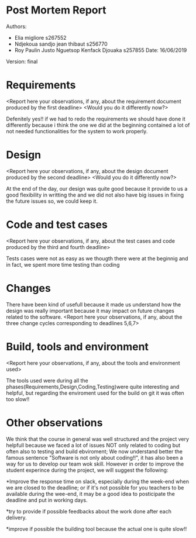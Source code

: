 # Post Mortem Report

Authors:

- Elia migliore s267552
- Ndjekoua sandjo jean thibaut s256770
- Roy Paulin Justo Nguetsop Kenfack Djouaka s257855
Date: 16/06/2019

Version: final


<This document is about your observations and lessons learnt on the project. They will not be used to grade the project> 

# Requirements


<Report here your observations, if any, about the requirement document produced by the first deadline>
<Would you do it differently now?>

Defenitely yes!! if we had to redo the requirements we should have done it differently because i think the one we did at the beginning contained a lot of not needed functionalities for the system to work properly.

# Design


<Report here your observations, if any, about the design  document produced by the second  deadline>
<Would you do it differently now?>

At the end of the day, our design was quite good because it provide to us a good flexibility in writting the and we did not also have big issues in fixing the future issues so, we could keep it.

# Code and test cases

<Report here your observations, if any, about the test cases and code produced by the third and fourth deadline>

Tests cases were not as easy as we thougth there were at the beginnig and in fact, we spent more time testing than coding
# Changes

There have been kind of usefull because it made us understand how the design was really important because it may impact on future changes related to the software.
<Report here your observations, if any, about the three change cycles corresponding to deadlines 5,6,7>


# Build, tools and environment

<Report here your observations, if any, about the tools and environment used>


The tools used were during all the phases(Requirements,Design,Coding,Testing)were quite interesting and helpful, but regarding the enviroment used for the build on git it was often too slow!!
# Other observations

<Report here any other comment or suggestion >

We think that the course in general was well structured and the project very helpfull because we faced a lot of issues NOT only related to coding but often also to testing and build ebviroment; 
We now understand better the famous sentence "Software is not only about coding!!", it has also been a way for us to develop our team wok skill. However in order to improve the student experince during the project, we will suggest the following:


*Improve the response time on slack, especially during the week-end when we are closed to the deadline; or if it's not possible for you teachers to be available during the wee-end, it may be a good idea to posticipate the deadline and put in working days.

*try to provide if possible feedbacks about the work done after each delivery.

*improve if possible the building tool because the actual one is quite slow!!
















